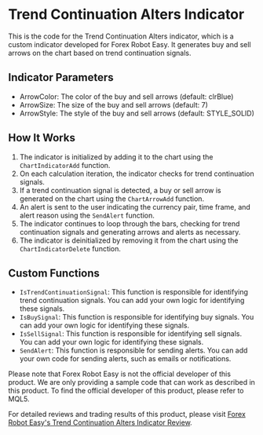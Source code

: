 # Trend Continuation Alters Indicator

This is the code for the Trend Continuation Alters indicator, which is a custom indicator developed for Forex Robot Easy. It generates buy and sell arrows on the chart based on trend continuation signals.

## Indicator Parameters
- ArrowColor: The color of the buy and sell arrows (default: clrBlue)
- ArrowSize: The size of the buy and sell arrows (default: 7)
- ArrowStyle: The style of the buy and sell arrows (default: STYLE_SOLID)

## How It Works
1. The indicator is initialized by adding it to the chart using the `ChartIndicatorAdd` function.
2. On each calculation iteration, the indicator checks for trend continuation signals.
3. If a trend continuation signal is detected, a buy or sell arrow is generated on the chart using the `ChartArrowAdd` function.
4. An alert is sent to the user indicating the currency pair, time frame, and alert reason using the `SendAlert` function.
5. The indicator continues to loop through the bars, checking for trend continuation signals and generating arrows and alerts as necessary.
6. The indicator is deinitialized by removing it from the chart using the `ChartIndicatorDelete` function.

## Custom Functions
- `IsTrendContinuationSignal`: This function is responsible for identifying trend continuation signals. You can add your own logic for identifying these signals.
- `IsBuySignal`: This function is responsible for identifying buy signals. You can add your own logic for identifying these signals.
- `IsSellSignal`: This function is responsible for identifying sell signals. You can add your own logic for identifying these signals.
- `SendAlert`: This function is responsible for sending alerts. You can add your own code for sending alerts, such as emails or notifications.

Please note that Forex Robot Easy is not the official developer of this product. We are only providing a sample code that can work as described in this product. To find the official developer of this product, please refer to MQL5.

For detailed reviews and trading results of this product, please visit [Forex Robot Easy's Trend Continuation Alters Indicator Review](https://forexroboteasy.com/forex-robot-review/review-trend-continuation-alters-indicator-buy-and-sell-arrows-for-forex-trading/).
